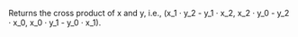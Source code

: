 Returns the cross product of x and y, i.e., (x_1 · y_2 - y_1 · x_2, x_2 · y_0 - y_2 · x_0, x_0 · y_1 - y_0 · x_1).